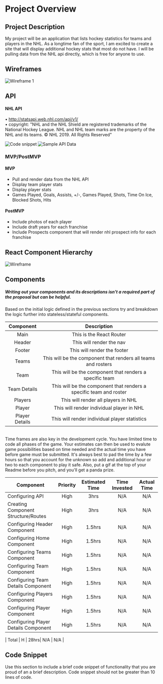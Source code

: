 # Project Overview


## Project Description
My project will be an application that lists hockey statistics for teams and players in the NHL. As a longtime fan of the sport, I am excited to create a site that will display additional hockey stats that most do not have. I will be pulling data from the NHL api directly, which is free for anyone to use.

## Wireframes
![Wireframe 1](https://res.cloudinary.com/darrin-im/image/upload/v1566582346/Project-2-wireframe_qfraqp.jpg)

## API
#### NHL API
• http://statsapi.web.nhl.com/api/v1/
<br/>
• copyright: "NHL and the NHL Shield are registered trademarks of the National Hockey League. NHL and NHL team marks are the property of the NHL and its teams. © NHL 2019. All Rights Reserved"


![Code snippet]()
![Sample API Data]()


### MVP/PostMVP
#### MVP
- Pull and render data from the NHL API
- Display team player stats
- Display player stats
- Games Played, Goals, Assists, +/-, Games Played, Shots, Time On Ice, Blocked Shots, Hits

#### PostMVP
- Include photos of each player
- Include draft years for each franchise
- Include Prospects component that will render nhl prospect info for each franchise


## React Component Hierarchy
![Wireframe](https://res.cloudinary.com/darrin-im/image/upload/v1566586269/Project-2-React-Architecture_sxu3jc.jpg)

## Components
##### Writing out your components and its descriptions isn't a required part of the proposal but can be helpful.

Based on the initial logic defined in the previous sections try and breakdown the logic further into stateless/stateful components.<br/>

| Component | Description |
| :---: | :---: |  
| Main | This is the React Router |
| Header | This will render the nav |
| Footer | This will render the footer |
| Teams | This will be the component that renders all teams and rosters |
| Team | This will be the component that renders a specific team|
| Team Details | This will be the component that renders a specific team and roster |
| Players | This will render all players in NHL |
| Player | This will render individual player in NHL |
| Player Details | This will render individual player statistics |



<br/>
Time frames are also key in the development cycle.  You have limited time to code all phases of the game.  Your estimates can then be used to evalute game possibilities based on time needed and the actual time you have before game must be submitted. It's always best to pad the time by a few hours so that you account for the unknown so add and additional hour or two to each component to play it safe. Also, put a gif at the top of your Readme before you pitch, and you'll get a panda prize.

| Component | Priority | Estimated Time | Time Invested | Actual Time |
| --- | :---: |  :---: | :---: | :---: |
| Configuring API | High | 3hrs| N/A | N/A |
| Creating Component Structure/Routes | High | 3hrs| N/A | N/A |
| Configuring Header Component | High | 1.5hrs| N/A | N/A |
| Configuring Home Component | High | 1.5hrs| N/A | N/A |
| Configuring Teams Component | High | 1.5hrs| N/A | N/A |
| Configuring Team Component | High | 1.5hrs| N/A | N/A |
| Configuring Team Details Component | High | 1.5hrs| N/A | N/A |
| Configuring Players Component | High | 1.5hrs| N/A | N/A |
| Configuring Player Component | High | 1.5hrs| N/A | N/A |
| Configuring Player Details Component | High | 1.5hrs| N/A | N/A |

| Total | H | 28hrs| N/A | N/A |

## Code Snippet

Use this section to include a brief code snippet of functionality that you are proud of an a brief description.  Code snippet should not be greater than 10 lines of code.
